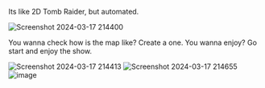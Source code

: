 Its like 2D Tomb Raider, but automated.


![Screenshot 2024-03-17 214400](https://github.com/OGskrrt/Treasure-Raider/assets/135557803/a390c554-01e3-4b64-8096-51cd759b5d68)


You wanna check how is the map like? Create a one.
You wanna enjoy? Go start and enjoy the show.


![Screenshot 2024-03-17 214413](https://github.com/OGskrrt/Treasure-Raider/assets/135557803/e190b20e-03b1-4937-bd34-1bcdee156d05)
![Screenshot 2024-03-17 214655](https://github.com/OGskrrt/Treasure-Raider/assets/135557803/ec022ae9-8581-4885-ad49-44ef936d9b7e)
![image](https://github.com/OGskrrt/Treasure-Raider/assets/135557803/2f408c9c-4ee0-4f48-86be-74e7d065667a)

